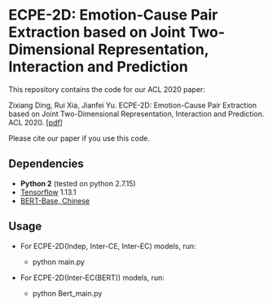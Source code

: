 
# ECPE-2D: Emotion-Cause Pair Extraction based on Joint Two-Dimensional Representation, Interaction and Prediction

This repository contains the code for our ACL 2020 paper:


Zixiang Ding, Rui Xia, Jianfei Yu. ECPE-2D: Emotion-Cause Pair Extraction based on Joint Two-Dimensional Representation, Interaction and Prediction. ACL 2020. [[pdf](https://www.aclweb.org/anthology/2020.acl-main.288.pdf)]

Please cite our paper if you use this code.

## Dependencies

- **Python 2** (tested on python 2.7.15)
- [Tensorflow](https://github.com/tensorflow/tensorflow) 1.13.1
- [BERT-Base, Chinese](https://storage.googleapis.com/bert_models/2018_11_03/chinese_L-12_H-768_A-12.zip)

## Usage

- For ECPE-2D(Indep, Inter-CE, Inter-EC) models, run:
    - python main.py


- For ECPE-2D(Inter-EC(BERT)) models, run:
    - python Bert_main.py
